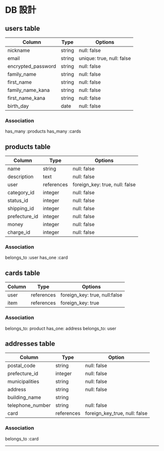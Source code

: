 # DB 設計

## users table

| Column             | Type                | Options                              |
|--------------------|---------------------|--------------------------------------|
| nickname           | string              | null: false                          |
| email              | string              | unique: true, null: false            |
| encrypted_password | string              | null: false                          |
| family_name        | string              | null: false                          |
| first_name         | string              | null: false                          |
| family_name_kana   | string              | null: false                          |
| first_name_kana    | string              | null: false                          |
| birth_day          | date                | null: false                          |

### Association

has_many :products
has_many :cards

## products table

| Column             | Type                | Options                              |
|--------------------|---------------------|--------------------------------------|
| name               | string              | null: false                          |
| description        | text                | null: false                          |
| user               | references          | foreign_key: true, null: false       |
| category_id        | integer             | null: false                          |
| status_id          | integer             | null: false                          |
| shipping_id        | integer             | null: false                          |
| prefecture_id      | integer             | null: false                          |
| money              | integer             | null: false                          |
| charge_id          | integer             | null: false                          |

### Association

belongs_to :user
has_one :card

## cards table

| Column             | Type                | Options                             |
|--------------------|---------------------|-------------------------------------|
| user               | references          | foreign_key: true, null:false       |
| item               | references          | foreign_key: true                   |

### Association

belongs_to: product
has_one: address
belongs_to: user

 ## addresses table

| Column            | Type                | Option                               |
|-------------------|---------------------|--------------------------------------|
| postal_code       | string              | null: false                          |
| prefecture_id     | integer             | null: false                          |
| municipalities    | string              | null: false                          |
| address           | string              | null: false                          |
| building_name     | string              |                                      | 
| telephone_number  | string              | null: false                          |
| card              | references          | foreign_key_true, null: false        |

### Association

belongs_to :card

----------------------------------------------------------------------